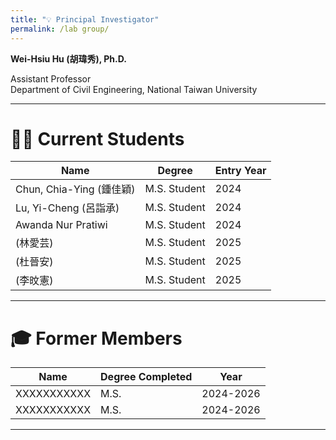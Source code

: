 ```yaml
---
title: "💡 Principal Investigator"
permalink: /lab group/
---
```


**Wei-Hsiu Hu (胡瑋秀), Ph.D.**  

Assistant Professor  
Department of Civil Engineering, National Taiwan University  


---

# 👨‍🎓 Current Students

| Name              | Degree        | Entry Year |
|-------------------|---------------|------------|
| Chun, Chia-Ying (鍾佳穎)      | M.S. Student  | 2024       |
| Lu, Yi-Cheng (呂詣承) | M.S. Student  | 2024       |
| Awanda Nur Pratiwi     | M.S. Student  | 2024       |
| (林愛芸)      | M.S. Student  | 2025       |
| (杜晉安)  | M.S. Student  | 2025       |
| (李旼憲)     | M.S. Student  | 2025       |

---

# 🎓 Former Members

| Name             | Degree Completed |    Year   |
|------------------|------------------|-----------|
| XXXXXXXXXXX      | M.S.             | 2024-2026 |
| XXXXXXXXXXX      | M.S.             | 2024-2026 |

---

<!--# 📷 Group Photos
<!--（可放一張實驗室團體照或成員活動照片）
<!-- 圖片放在 images/members.jpg，可自行更換檔名 
<!-- <img src="/images/members.jpg" alt="Group Photo" width="80%" style="border-radius: 10px; margin-top: 10px;">-->
